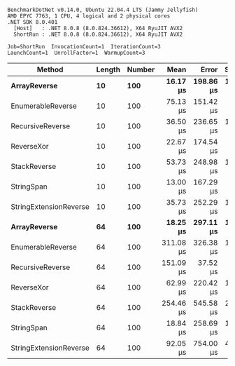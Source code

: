 ```

BenchmarkDotNet v0.14.0, Ubuntu 22.04.4 LTS (Jammy Jellyfish)
AMD EPYC 7763, 1 CPU, 4 logical and 2 physical cores
.NET SDK 8.0.401
  [Host]   : .NET 8.0.8 (8.0.824.36612), X64 RyuJIT AVX2
  ShortRun : .NET 8.0.8 (8.0.824.36612), X64 RyuJIT AVX2

Job=ShortRun  InvocationCount=1  IterationCount=3  
LaunchCount=1  UnrollFactor=1  WarmupCount=3  

```
| Method                 | Length | Number | Mean      | Error     | StdDev    | Median     | Min        | Max       | Allocated |
|----------------------- |------- |------- |----------:|----------:|----------:|-----------:|-----------:|----------:|----------:|
| **ArrayReverse**           | **10**     | **100**    |  **16.17 μs** | **198.86 μs** | **10.900 μs** |  **12.152 μs** |   **7.856 μs** |  **28.51 μs** |  **10.09 KB** |
| EnumerableReverse      | 10     | 100    |  75.13 μs | 151.42 μs |  8.300 μs |  78.767 μs |  65.632 μs |  80.99 μs |  25.72 KB |
| RecursiveReverse       | 10     | 100    |  36.50 μs | 236.65 μs | 12.971 μs |  37.559 μs |  23.033 μs |  48.91 μs |  33.53 KB |
| ReverseXor             | 10     | 100    |  22.67 μs | 174.54 μs |  9.567 μs |  19.466 μs |  15.108 μs |  33.42 μs |  10.09 KB |
| StackReverse           | 10     | 100    |  53.73 μs | 248.98 μs | 13.647 μs |  46.066 μs |  45.646 μs |  69.49 μs |  31.19 KB |
| StringSpan             | 10     | 100    |  13.00 μs | 167.29 μs |  9.170 μs |   8.135 μs |   7.283 μs |  23.57 μs |   5.41 KB |
| StringExtensionReverse | 10     | 100    |  35.73 μs | 252.29 μs | 13.829 μs |  27.968 μs |  27.517 μs |  51.69 μs |  28.84 KB |
| **ArrayReverse**           | **64**     | **100**    |  **18.25 μs** | **297.11 μs** | **16.286 μs** |   **8.938 μs** |   **8.767 μs** |  **37.06 μs** |  **30.41 KB** |
| EnumerableReverse      | 64     | 100    | 311.08 μs | 326.38 μs | 17.890 μs | 313.541 μs | 292.082 μs | 327.61 μs |  59.31 KB |
| RecursiveReverse       | 64     | 100    | 151.09 μs |  37.52 μs |  2.057 μs | 151.483 μs | 148.868 μs | 152.93 μs | 560.88 KB |
| ReverseXor             | 64     | 100    |  62.99 μs | 220.42 μs | 12.082 μs |  62.106 μs |  51.376 μs |  75.49 μs |  30.41 KB |
| StackReverse           | 64     | 100    | 254.46 μs | 545.58 μs | 29.905 μs | 252.692 μs | 225.481 μs | 285.21 μs |  88.22 KB |
| StringSpan             | 64     | 100    |  18.84 μs | 258.69 μs | 14.180 μs |  10.901 μs |  10.400 μs |  35.21 μs |  15.56 KB |
| StringExtensionReverse | 64     | 100    |  92.05 μs | 754.00 μs | 41.329 μs |  68.434 μs |  67.953 μs | 139.78 μs |  68.69 KB |
